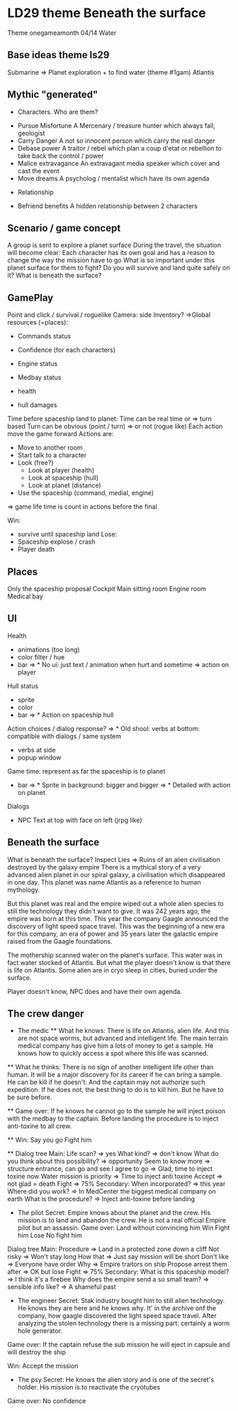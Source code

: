 LD29 theme Beneath the surface
===============================
 Theme onegameamonth 04/14 Water

 Base ideas theme ls29
 -----------
 Submarine
 => Planet exploration + to find water (theme #1gam)
 Atlantis


Mythic "generated"
-----------
- Characters. Who are them?
* Pursue Misfortune
    A Mercenary / treasure hunter which always fail, geologist
* Carry Danger
    A not so innocent person which carry the real danger
* Debase power
    A traitor / rebel which plan a coup d'etat or rebellion to take back the control / power
* Malice extravagance
    An extravagant media speaker which cover and cast the event
* Move dreams
    A psycholog / mentalist which have its own agenda


- Relationship
* Befriend benefits
    A hidden relationship between 2 characters

Scenario / game concept
-----------
A group is sent to explore a planet surface
During the travel, the situation will become clear:
Each character has its own goal and has a reason to change the way the mission have to go
What is so important under this planet surface for them to fight?
Do you will survive and land quite safely on it?
What is beneath the surface?

GamePlay
-----------
Point and click / survival / roguelike
Camera: side
Inventory? =>Global resources (=places):

* Commands status
* Confidence (for each characters)
* Engine status
* Medbay status

* health
* hull damages

Time before spaceship land to planet:
Time can be real time or => turn based
Turn can be obvious (point / turn) => or not (rogue like)
Each action move the game forward
Actions are:
* Move to another room
* Start talk to a character
* Look (free?)
    * Look at player (health)
    * Look at spaceship (hull)
    * Look at planet (distance)
* Use the spaceship (command, medial, engine)

=> game life time is count in actions before the final

Win:
* survive until spaceship land
Lose:
* Spaceship explose / crash
* Player death

Places
-----------
Only the spaceship
proposal
Cockpit
Main sitting room
Engine room
Medical bay

UI
-----------
Health
* animations (too long)
* color filter / hue
* bar
=> * No ui: just text / animation when hurt and sometime => action on player

Hull status
* sprite
* color
* bar
=> * Action on spaceship hull

Action choices / dialog response?
=> * Old shool: verbs at bottom: compatible with dialogs / same system
* verbs at side
* popup window

Game time: represent as far the spaceship is to planet
* bar
=> * Sprite in background: bigger and bigger
=> * Detailed with action on planet

Dialogs
* NPC Text at top with face on left (jrpg like)

Beneath the surface
-----------
What is beneath the surface?
Inspect Lies
=> Ruins of an alien civilisation destroyed by the galaxy empire
There is a mythical story of a very advanced alien planet in our spiral galaxy, a civilisation which disappeared in one day.
This planet was name Atlantis as a reference to human mythology.

But this planet was real and the empire wiped out a whole alien species to still the technology they didn't want to give.
It was 242 years ago, the empire was born at this time.
This year the company Gaagle announced the discovery of light speed space travel.
This was the beginning of a new era for this company, an era of power and 35 years later the galactic empire raised from the Gaagle foundations.

The mothership scanned water on the planet's surface. This water was in fact water stocked of Atlantis.
But what the player doesn't know is that there is life on Atlantis.
Some alien are in cryo sleep in cities, buried under the surface.

Player doesn't know, NPC does and have their own agenda.

The crew danger
-----------
* The medic
** What he knows:
There is life on Atlantis, alien life. And this are not space worms, but advanced and intelligent life.
The main terrain medical company has give him a lots of money to get a sample.
He knows how to quickly access a spot where this life was scanned.

** What he thinks:
There is no sign of another intelligent life other than human.
It will be a major discovery for its career if he can bring a sample.
He can be kill if he doesn't.
And the captain may not authorize such expedition.
If he does not, the best thing to do is to kill him.
But he have to be sure before.

** Game over:
If he knows he cannot go to the sample he will inject poison with the medbay to the captain.
Before landing the procedure is to inject anti-toxine to all crew.

** Win:
Say you go
Fight him

** Dialog tree
Main:
Life scan? => yes
    What kind? => don't know
        What do you think about this possibility? => opportunity
            Seem to know more => structure entrance, can go and see
                I agree to go => Glad, time to inject toxine now
                Water mission is priority => Time to inject anti toxine
                    Accept => not glad = death
                    Fight => 75%
Secondary:
When incorporated? => this year
    Where did you work? => In MedCenter the biggest medical company on earth
What is the procedure? => Inject anti-toxine before landing

* The pilot
Secret: Empire knows about the planet and the crew. His mission is to land and abandon the crew.
He is not a real official Empire pilot but an assassin.
Game over:
Land without convincing him
Win
Fight him
Lose
No fight him

Dialog tree
Main:
Procedure => Land in a protected zone down a cliff
    Not risky => Won't stay long
        How that => Just say mission will be short
            Don't like => Everyone have order
                Why => Empire traitors on ship
                    Propose arrest them after => OK but lose
                    Fight => 75%
Secondary:
What is this spaceship model? => I think it's a firebee
Why does the empire send a so small team? => sensible info
    like? => A shameful past

* The engineer
Secret: Stak industry bought him to still alien technology.
He knows they are here and he knows why. It' in the archive onf the company, how gaagle discovered the light speed space travel.
After analyzing the stolen technology there is a missing part: certainly a worm hole generator.

Game over:
If the captain refuse the sub mission he will eject in capsule and will destroy the ship

Win:
Accept the mission

* The psy
Secret: He knows the alien story and is one  of the secret's holder.
His mission is to reactivate the cryotubes

Game over:
No confidence